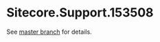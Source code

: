 # Sitecore.Support.153508

See [master branch](https://github.com/sitecoresupport/Sitecore.Support.153508) for details.